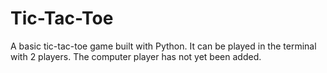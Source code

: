 # Tic-Tac-Toe

A basic tic-tac-toe game built with Python. It can be played in the terminal with 2 players. The computer player has not yet been added.
